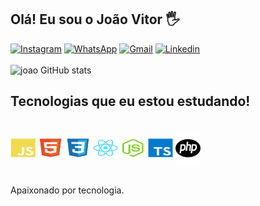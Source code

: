 ## Olá! Eu sou o João Vitor 🖐️

[![Instagram](https://img.shields.io/badge/Instagram-E4405F?style=for-the-badge&logo=instagram&logoColor=white)](https://instagram.com/joao_biondi)
[![WhatsApp](https://img.shields.io/badge/WhatsApp-25D366?style=for-the-badge&logo=whatsapp&logoColor=white)](https://api.whatsapp.com/send?phone=5541998731154)
[![Gmail](https://img.shields.io/badge/Gmail-D14836?style=for-the-badge&logo=gmail&logoColor=white)](https://malito:joaovitorantunesdossantos98@gmail.com)
[![Linkedin](https://img.shields.io/badge/LinkedIn-0077B5?style=for-the-badge&logo=linkedin&logoColor=white)](https://www.linkedin.com/in/jo%C3%A3o-vitor-a10315218/)
<br><br>
![joao GitHub stats](https://github-readme-stats.vercel.app/api?username=joao-biondi&show_icons=true&theme=dracula&count_private=true)

## Tecnologias que eu estou estudando!

<div style="display: inline_block"><br>
  <img align="center" alt="joao-Js" height="30" width="40" src="https://raw.githubusercontent.com/devicons/devicon/master/icons/javascript/javascript-plain.svg">
  <img align="center" alt="joao-HTML" height="30" width="40" src="https://raw.githubusercontent.com/devicons/devicon/master/icons/html5/html5-original.svg">
  <img align="center" alt="joao-CSS" height="30" width="40" src="https://raw.githubusercontent.com/devicons/devicon/master/icons/css3/css3-original.svg">
  <img align="center" alt="joao-React" height="30" width="40" src="https://raw.githubusercontent.com/devicons/devicon/master/icons/react/react-original.svg">
 <img align="center" alt="joao-Node" height="30" width="40" src="https://raw.githubusercontent.com/devicons/devicon/master/icons/nodejs/nodejs-original.svg">
 <img align="center" alt="joao-Typescript" height="30" width="40" src="https://raw.githubusercontent.com/devicons/devicon/master/icons/typescript/typescript-original.svg">
 <img align="center" alt="joao-php" height="55" width="40" src="https://raw.githubusercontent.com/devicons/devicon/7a4ca8aa871d6dca81691e018d31eed89cb70a76/icons/php/php-plain.svg">
</div><br/>

Apaixonado por tecnologia.
